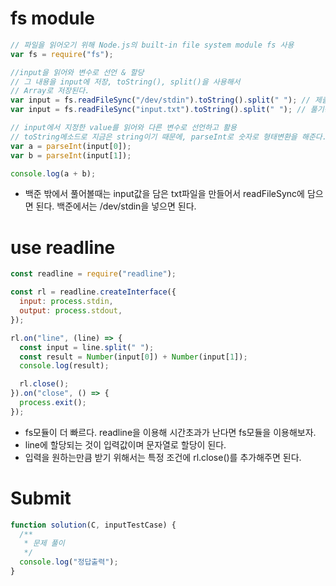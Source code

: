 # fs module

```javascript
// 파일을 읽어오기 위해 Node.js의 built-in file system module fs 사용
var fs = require("fs");

//input을 읽어와 변수로 선언 & 할당
// 그 내용을 input에 저장, toString(), split()을 사용해서
// Array로 저장된다.
var input = fs.readFileSync("/dev/stdin").toString().split(" "); // 제출용
var input = fs.readFileSync("input.txt").toString().split(" "); // 풀기용

// input에서 지정한 value를 읽어와 다른 변수로 선언하고 활용
// toString메소드로 지금은 string이기 때문에, parseInt로 숫자로 형태변환을 해준다.
var a = parseInt(input[0]);
var b = parseInt(input[1]);

console.log(a + b);
```

- 백준 밖에서 풀어볼때는 input값을 담은 txt파일을 만들어서 readFileSync에 담으면 된다. 백준에서는 /dev/stdin을 넣으면 된다.

# use readline

```javascript
const readline = require("readline");

const rl = readline.createInterface({
  input: process.stdin,
  output: process.stdout,
});

rl.on("line", (line) => {
  const input = line.split(" ");
  const result = Number(input[0]) + Number(input[1]);
  console.log(result);

  rl.close();
}).on("close", () => {
  process.exit();
});
```

- fs모듈이 더 빠르다. readline을 이용해 시간초과가 난다면 fs모듈을 이용해보자.
- line에 할당되는 것이 입력값이며 문자열로 할당이 된다.
- 입력을 원하는만큼 받기 위해서는 특정 조건에 rl.close()를 추가해주면 된다.

# Submit

```javascript
function solution(C, inputTestCase) {
  /**
   * 문제 풀이
   */
  console.log("정답출력");
}
```
